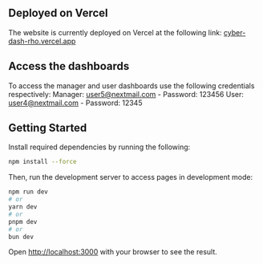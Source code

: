 ## Deployed on Vercel

The website is currently deployed on Vercel at the following link:
[cyber-dash-rho.vercel.app](https://cyber-dash-rho.vercel.app/)

## Access the dashboards 

To access the manager and user dashboards use the following credentials respectively:
Manager: user5@nextmail.com - Password: 123456
User: user4@nextmail.com - Password: 12345


## Getting Started

Install required dependencies by running the following:
```bash
npm install --force
```

Then, run the development server to access pages in development mode:

```bash
npm run dev
# or
yarn dev
# or
pnpm dev
# or
bun dev
```

Open [http://localhost:3000](http://localhost:3000) with your browser to see the result.

